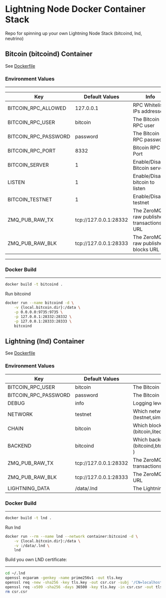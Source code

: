 # Lightning Node Docker Container Stack

Repo for spinning up your own Lightning Node Stack (bitcoind, lnd, neutrino)

Bitcoin (bitcoind) Container 
---
See [Dockerfile](./docker/bitcoind/Dockerfile)
### Environment Values
-----
|Key|Default Values|Info|
|---|---|---|
|BITCOIN_RPC_ALLOWED|127.0.0.1|RPC Whitelist IPs addresses|
|BITCOIN_RPC_USER|bitcoin|The Bitcoin RPC user|
|BITCOIN_RPC_PASSWORD|password |The Bitcoin RPC password|
|BITCOIN_RPC_PORT|8332|Bitcoin RPC Port |
|BITCOIN_SERVER|1|Enable/Disable Bitcoin server|
|LISTEN|1|Enable/Disable bitcoin to listen|
|BITCOIN_TESTNET|1|Enable/Disable testnet|
|ZMQ_PUB_RAW_TX|tcp://127.0.0.1:28332|The ZeroMQ raw publisher transactions URL|
|ZMQ_PUB_RAW_BLK|tcp://127.0.0.1:28333|The ZeroMQ raw publisher blocks URL|
---
### Docker Build
---
```bash
docker build -t bitcoind .
```

Run bitcoind

```bash
docker run --name bitcoind -d \
    -v {local.bitcoin.dir}:/data \
    -p 0.0.0.0:9735:9735 \
    -p 127.0.0.1:28332:28332 \
    -p 127.0.0.1:28333:28333 \
    bitcoind
```

Lightning (lnd) Container
---
See [Dockerfile](./docker/lnd/Dockerfile)
### Environment Values

|Key|Default Values|Info|
|---|---|---|
|BITCOIN_RPC_USER|bitcoin|The Bitcoin RPC user|
|BITCOIN_RPC_PASSWORD|password |The Bitcoin RPC password|
|DEBUG|info|Logging level|
|NETWORK|testnet|Which network to use (testnet,simnet,mainnet)|
|CHAIN|bitcoin|Which blockchain to use (bitcoin,litecoin)|
|BACKEND|bitcoind|Which backend to use (bitcoind,btcd,litecoind,ltcd,neutrino )|
|ZMQ_PUB_RAW_TX|tcp://127.0.0.1:28332|The ZeroMQ raw publisher transactions URL|
|ZMQ_PUB_RAW_BLK|tcp://127.0.0.1:28333|The ZeroMQ raw publisher blocks URL|
|LIGHTNING_DATA|/data/.lnd|The Lightning .lnd directory location|

### Docker Build
---

```bash
docker build -t lnd .
```
Run lnd

```bash
docker run --rm --name lnd --network container:bitcoind -d \
    -v {local.bitcoin.dir}:/data \
    -v :/data/.lnd \
    lnd
```

Build you own LND certificate:

---

```bash
cd ~/.lnd
openssl ecparam -genkey -name prime256v1 -out tls.key
openssl req -new -sha256 -key tls.key -out csr.csr -subj '/CN=localhost/O=lnd'
openssl req -x509 -sha256 -days 36500 -key tls.key -in csr.csr -out tls.cert
rm csr.csr
```